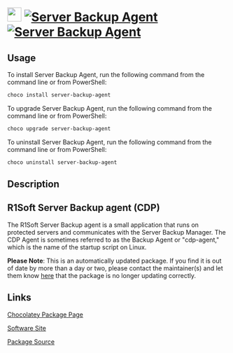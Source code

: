 ﻿# <img src="https://cdn.jsdelivr.net/gh/mkevenaar/chocolatey-packages@eda90ffd96828fa4763837c49f376c8eec8e12a3/icons/server-backup-agent.png" width="32" height="32"/> [![Server Backup Agent](https://img.shields.io/chocolatey/v/server-backup-agent.svg?label=Server+Backup+Agent)](https://community.chocolatey.org/packages/server-backup-agent) [![Server Backup Agent](https://img.shields.io/chocolatey/dt/server-backup-agent.svg)](https://community.chocolatey.org/packages/server-backup-agent)

## Usage

To install Server Backup Agent, run the following command from the command line or from PowerShell:

```powershell
choco install server-backup-agent
```

To upgrade Server Backup Agent, run the following command from the command line or from PowerShell:

```powershell
choco upgrade server-backup-agent
```

To uninstall Server Backup Agent, run the following command from the command line or from PowerShell:

```powershell
choco uninstall server-backup-agent
```

## Description

## R1Soft Server Backup agent (CDP)

The R1Soft Server Backup agent is a small application that runs on protected servers and communicates with the Server Backup Manager. The CDP Agent is sometimes referred to as the Backup Agent or "cdp-agent," which is the name of the startup script on Linux.

**Please Note**: This is an automatically updated package. If you find it is
out of date by more than a day or two, please contact the maintainer(s) and
let them know [here](https://github.com/mkevenaar/chocolatey-packages/issues) that the package is no longer updating correctly.


## Links

[Chocolatey Package Page](https://community.chocolatey.org/packages/server-backup-agent)

[Software Site](https://www.r1soft.com/)

[Package Source](https://github.com/mkevenaar/chocolatey-packages/tree/master/automatic/server-backup-agent)

